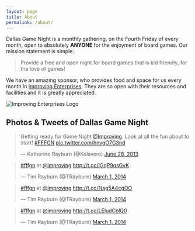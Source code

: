 ```yaml
---
layout: page
title: About
permalink: /about/
---
```


Dallas Game Night is a monthly gathering, on the Fourth Friday of every month, open to absolutely **ANYONE** for the enjoyment of board games.  Our mission statement is simple:

> Provide a free and open night for board games that is kid friendly, for the love of games!

We have an amazing sponsor, who provides food and space for us every month in [Improving Enterprises](http://improvingenterprises.com).  They are so open with their resources and facilities and it is greatly appreciated.

![Improving Enterprises Logo](http://TimRayburn.net/images/ie-logo-small.jpg)

## Photos & Tweets of Dallas Game Night

<blockquote class="twitter-tweet" lang="en"><p>Getting ready for Game Night <a href="https://twitter.com/improving">@Improving</a>. Look at all the fun about to start! <a href="https://twitter.com/hashtag/FFFGN?src=hash">#FFFGN</a> <a href="http://t.co/hnvgO7G3nd">pic.twitter.com/hnvgO7G3nd</a></p>&mdash; Katherine Rayburn (@Kolavere) <a href="https://twitter.com/Kolavere/statuses/350753145493811200">June 28, 2013</a></blockquote>
<script async src="//platform.twitter.com/widgets.js" charset="utf-8"></script>

<blockquote class="twitter-tweet" lang="en"><p><a href="https://twitter.com/hashtag/fffgn?src=hash">#fffgn</a> at <a href="https://twitter.com/improving">@improving</a> <a href="http://t.co/lGqP9qsGvK">http://t.co/lGqP9qsGvK</a></p>&mdash; Tim Rayburn (@TRayburn) <a href="https://twitter.com/TRayburn/statuses/439577633148657664">March 1, 2014</a></blockquote>
<script async src="//platform.twitter.com/widgets.js" charset="utf-8"></script>

<blockquote class="twitter-tweet" lang="en"><p><a href="https://twitter.com/hashtag/fffgn?src=hash">#fffgn</a> at <a href="https://twitter.com/improving">@improving</a> <a href="http://t.co/Nag5A4cgOO">http://t.co/Nag5A4cgOO</a></p>&mdash; Tim Rayburn (@TRayburn) <a href="https://twitter.com/TRayburn/statuses/439577528324603904">March 1, 2014</a></blockquote>
<script async src="//platform.twitter.com/widgets.js" charset="utf-8"></script>

<blockquote class="twitter-tweet" lang="en"><p><a href="https://twitter.com/hashtag/fffgn?src=hash">#fffgn</a> at <a href="https://twitter.com/improving">@improving</a> <a href="http://t.co/LEludCblQ0">http://t.co/LEludCblQ0</a></p>&mdash; Tim Rayburn (@TRayburn) <a href="https://twitter.com/TRayburn/statuses/439577473916076032">March 1, 2014</a></blockquote>
<script async src="//platform.twitter.com/widgets.js" charset="utf-8"></script>
